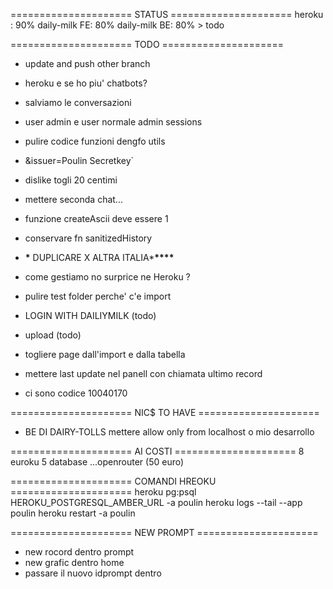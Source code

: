 ===================== STATUS =====================
heroku : 90%
daily-milk FE: 80%
daily-milk BE: 80% > todo

===================== TODO =====================

- update and push other branch
- heroku e se ho piu' chatbots?
- salviamo le conversazioni
- user admin e user normale admin sessions
- pulire codice funzioni dengfo utils
- &issuer=Poulin Secretkey`
- dislike togli 20 centimi
- mettere seconda chat...
- funzione createAscii deve essere 1
- conservare fn sanitizedHistory

- **\*** DUPLICARE X ALTRA ITALIA\***\*\*\*\***
- come gestiamo no surprice ne Heroku ?
- pulire test folder perche' c'e import
- LOGIN WITH DAILIYMILK (todo)
- upload (todo)
- togliere page dall'import e dalla tabella
- mettere last update nel panell con chiamata ultimo record
- ci sono codice 10040170

===================== NIC$ TO HAVE =====================

- BE DI DAIRY-TOLLS mettere allow only from localhost o mio desarrollo

===================== AI COSTI =====================
8 euroku
5 database
...openrouter (50 euro)

===================== COMANDI HREOKU =====================
heroku pg:psql HEROKU_POSTGRESQL_AMBER_URL -a poulin
heroku logs --tail --app poulin
heroku restart -a poulin

===================== NEW PROMPT =====================

- new rocord dentro prompt
- new grafic dentro home
- passare il nuovo idprompt dentro
